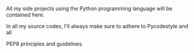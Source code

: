 All my side projects using the Python programming language will be contained here.

In all my source codes, I'll always make sure to adhere to Pycodestyle and all

PEP8 principles and guidelines.